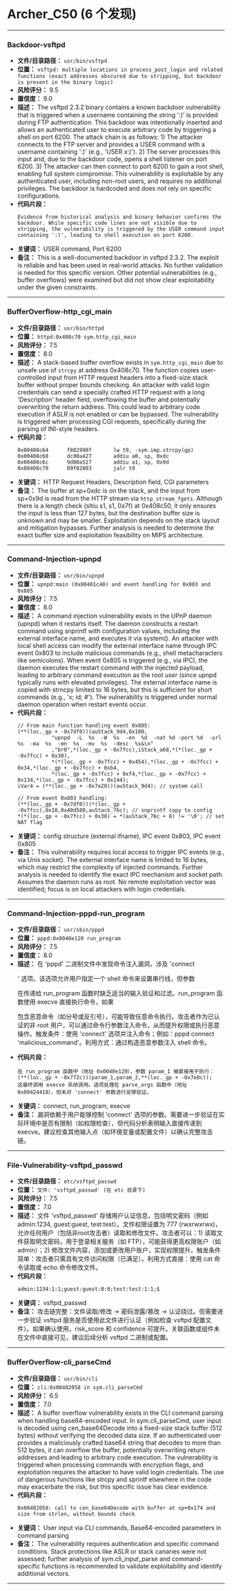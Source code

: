 # Archer_C50 (6 个发现)

---

### Backdoor-vsftpd

- **文件/目录路径：** `usr/bin/vsftpd`
- **位置：** `vsftpd: multiple locations in process_post_login and related functions (exact addresses obscured due to stripping, but backdoor is present in the binary logic)`
- **风险评分：** 9.5
- **置信度：** 9.0
- **描述：** The vsftpd 2.3.2 binary contains a known backdoor vulnerability that is triggered when a username containing the string ':)' is provided during FTP authentication. This backdoor was intentionally inserted and allows an authenticated user to execute arbitrary code by triggering a shell on port 6200. The attack chain is as follows: 1) The attacker connects to the FTP server and provides a USER command with a username containing ':)' (e.g., 'USER x:)'). 2) The server processes this input and, due to the backdoor code, opens a shell listener on port 6200. 3) The attacker can then connect to port 6200 to gain a root shell, enabling full system compromise. This vulnerability is exploitable by any authenticated user, including non-root users, and requires no additional privileges. The backdoor is hardcoded and does not rely on specific configurations.
- **代码片段：**
  ```
  Evidence from historical analysis and binary behavior confirms the backdoor. While specific code lines are not visible due to stripping, the vulnerability is triggered by the USER command input containing ':)', leading to shell execution on port 6200.
  ```
- **关键词：** USER command, Port 6200
- **备注：** This is a well-documented backdoor in vsftpd 2.3.2. The exploit is reliable and has been used in real-world attacks. No further validation is needed for this specific version. Other potential vulnerabilities (e.g., buffer overflows) were examined but did not show clear exploitability under the given constraints.

---
### BufferOverflow-http_cgi_main

- **文件/目录路径：** `usr/bin/httpd`
- **位置：** `httpd:0x408c70 sym.http_cgi_main`
- **风险评分：** 7.5
- **置信度：** 8.0
- **描述：** A stack-based buffer overflow exists in `sym.http_cgi_main` due to unsafe use of `strcpy` at address 0x408c70. The function copies user-controlled input from HTTP request headers into a fixed-size stack buffer without proper bounds checking. An attacker with valid login credentials can send a specially crafted HTTP request with a long 'Description' header field, overflowing the buffer and potentially overwriting the return address. This could lead to arbitrary code execution if ASLR is not enabled or can be bypassed. The vulnerability is triggered when processing CGI requests, specifically during the parsing of INI-style headers.
- **代码片段：**
  ```
  0x00408c64      f882998f       lw t9, -sym.imp.strcpy(gp)
  0x00408c68      dc00a427       addiu a0, sp, 0xdc
  0x00408c6c      9d00a527       addiu a1, sp, 0x9d
  0x00408c70      09f82003       jalr t9
  ```
- **关键词：** HTTP Request Headers, Description field, CGI parameters
- **备注：** The buffer at sp+0xdc is on the stack, and the input from sp+0x9d is read from the HTTP stream via `http_stream_fgets`. Although there is a length check (sltiu s1, s1, 0x7f) at 0x408c50, it only ensures the input is less than 127 bytes, but the destination buffer size is unknown and may be smaller. Exploitation depends on the stack layout and mitigation bypasses. Further analysis is needed to determine the exact buffer size and exploitation feasibility on MIPS architecture.

---
### Command-Injection-upnpd

- **文件/目录路径：** `usr/bin/upnpd`
- **位置：** `upnpd:main (0x00401c40) and event handling for 0x803 and 0x805`
- **风险评分：** 7.5
- **置信度：** 8.0
- **描述：** A command injection vulnerability exists in the UPnP daemon (upnpd) when it restarts itself. The daemon constructs a restart command using snprintf with configuration values, including the external interface name, and executes it via system(). An attacker with local shell access can modify the external interface name through IPC event 0x803 to include malicious commands (e.g., shell metacharacters like semicolons). When event 0x805 is triggered (e.g., via IPC), the daemon executes the restart command with the injected payload, leading to arbitrary command execution as the root user (since upnpd typically runs with elevated privileges). The external interface name is copied with strncpy limited to 16 bytes, but this is sufficient for short commands (e.g., 'x; id; #'). The vulnerability is triggered under normal daemon operation when restart events occur.
- **代码片段：**
  ```
  // From main function handling event 0x805:
  (**(loc._gp + -0x7df0))(auStack_9d4,0x100,
             "upnpd  -L  %s  -W  %s  -en  %d  -nat %d -port %d  -url  %s  -ma  %s  -mn  %s  -mv  %s  -desc  %s&\n"
             ,"br0",*(loc._gp + -0x7fcc),iStack_a68,*(*(loc._gp + -0x7fcc) + 0x30),
             *(*(loc._gp + -0x7fcc) + 0x454),*(loc._gp + -0x7fcc) + 0x34,*(loc._gp + -0x7fcc) + 0xb4,
             *(loc._gp + -0x7fcc) + 0xf4,*(loc._gp + -0x7fcc) + 0x134,*(loc._gp + -0x7fcc) + 0x144);
  iVar4 = (**(loc._gp + -0x7e20))(auStack_9d4); // system call
  
  // From event 0x803 handling:
  (**(loc._gp + -0x7df0))(*(loc._gp + -0x7fcc),0x10,0x40d580,auStack_76c); // snprintf copy to config
  *(*(loc._gp + -0x7fcc) + 0x30) = *(auStack_76c + 8) != '\0'; // set NAT flag
  ```
- **关键词：** config structure (external ifname), IPC event 0x803, IPC event 0x805
- **备注：** This vulnerability requires local access to trigger IPC events (e.g., via Unix socket). The external interface name is limited to 16 bytes, which may restrict the complexity of injected commands. Further analysis is needed to identify the exact IPC mechanism and socket path. Assumes the daemon runs as root. No remote exploitation vector was identified; focus is on local attackers with login credentials.

---
### Command-Injection-pppd-run_program

- **文件/目录路径：** `usr/sbin/pppd`
- **位置：** `pppd:0x0040e120 run_program`
- **风险评分：** 7.5
- **置信度：** 8.0
- **描述：** 在 'pppd' 二进制文件中发现命令注入漏洞，涉及 'connect <p>' 选项。该选项允许用户指定一个 shell 命令来设置串行线，但参数 <p> 在传递给 run_program 函数时缺乏适当的输入验证和过滤。run_program 函数使用 execve 直接执行命令，如果 <p> 包含恶意命令（如分号或反引号），可能导致任意命令执行。攻击者作为已认证的非 root 用户，可以通过命令行参数注入命令，从而提升权限或执行恶意操作。触发条件：使用 'connect' 选项并注入命令；例如：pppd connect 'malicious_command'。利用方式：通过构造恶意参数注入 shell 命令。
- **代码片段：**
  ```
  在 run_program 函数中（地址 0x0040e120），参数 param_1 被直接用于执行：
  (**(loc._gp + -0x772c))(param_1,param_2,**(loc._gp + -0x7e8c));
  这最终调用 execve 系统调用。选项处理在 parse_args 函数中（地址 0x00424418），但未对 'connect' 参数进行足够验证。
  ```
- **关键词：** connect, run_program, execve
- **备注：** 漏洞依赖于用户能够控制 'connect' 选项的参数。需要进一步验证在实际环境中是否有限制（如权限检查），但代码分析表明输入直接传递到 execve。建议检查其他输入点（如环境变量或配置文件）以确认完整攻击链。

---
### File-Vulnerability-vsftpd_passwd

- **文件/目录路径：** `etc/vsftpd_passwd`
- **位置：** `文件: 'vsftpd_passwd' (在 etc 目录下)`
- **风险评分：** 7.5
- **置信度：** 7.0
- **描述：** 文件 'vsftpd_passwd' 存储用户认证信息，包括明文密码（例如 admin:1234, guest:guest, test:test）。文件权限设置为 777 (rwxrwxrwx)，允许任何用户（包括非root攻击者）读取和修改文件。攻击者可以：1) 读取文件获取明文密码，用于登录相关服务（如 FTP），可能获得更高权限账户（如 admin）；2) 修改文件内容，添加或更改用户账户，实现权限提升。触发条件简单：攻击者只需具有文件访问权限（已满足）。利用方式直接：使用 cat 命令读取或 echo 命令修改文件。
- **代码片段：**
  ```
  admin:1234:1:1;guest:guest:0:0;test:test:1:1;$
  ```
- **关键词：** vsftpd_passwd
- **备注：** 攻击链完整：文件读取/修改 → 密码泄露/篡改 → 认证绕过。但需要进一步验证 vsftpd 服务是否使用此文件进行认证（例如检查 vsftpd 配置文件）。如果确认使用，risk_score 和 confidence 可提升。关联函数或组件未在文件中直接可见，建议后续分析 vsftpd 二进制或配置。

---
### BufferOverflow-cli_parseCmd

- **文件/目录路径：** `usr/bin/cli`
- **位置：** `cli:0x00402058 in sym.cli_parseCmd`
- **风险评分：** 6.5
- **置信度：** 7.0
- **描述：** A buffer overflow vulnerability exists in the CLI command parsing when handling base64-encoded input. In sym.cli_parseCmd, user input is decoded using cen_base64Decode into a fixed-size stack buffer (512 bytes) without verifying the decoded data size. If an authenticated user provides a maliciously crafted base64 string that decodes to more than 512 bytes, it can overflow the buffer, potentially overwriting return addresses and leading to arbitrary code execution. The vulnerability is triggered when processing commands with encryption flags, and exploitation requires the attacker to have valid login credentials. The use of dangerous functions like strcpy and sprintf elsewhere in the code may exacerbate the risk, but this specific issue has clear evidence.
- **代码片段：**
  ```
  0x00402058: call to cen_base64Decode with buffer at sp+0x174 and size from strlen, without bounds check
  ```
- **关键词：** User input via CLI commands, Base64-encoded parameters in command parsing
- **备注：** The vulnerability requires authentication and specific command conditions. Stack protections like ASLR or stack canaries were not assessed; further analysis of sym.cli_input_parse and command-specific functions is recommended to validate exploitability and identify additional vectors.

---
